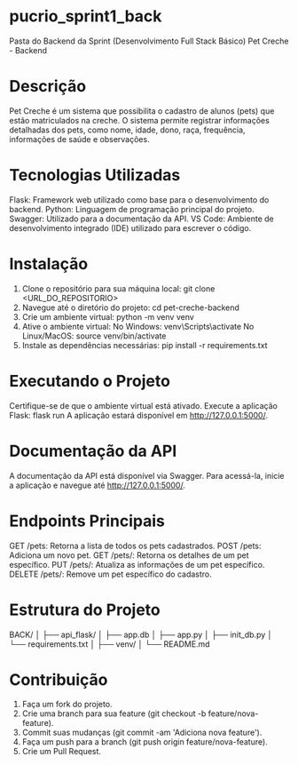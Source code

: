 # pucrio_sprint1_back
Pasta do Backend da Sprint (Desenvolvimento Full Stack Básico)
Pet Creche - Backend
# Descrição
Pet Creche é um sistema que possibilita o cadastro de alunos (pets) que estão matriculados na creche. O sistema permite registrar informações detalhadas dos pets, como nome, idade, dono, raça, frequência, informações de saúde e observações.

# Tecnologias Utilizadas
Flask: Framework web utilizado como base para o desenvolvimento do backend.
Python: Linguagem de programação principal do projeto.
Swagger: Utilizado para a documentação da API.
VS Code: Ambiente de desenvolvimento integrado (IDE) utilizado para escrever o código.

# Instalação
1. Clone o repositório para sua máquina local:
git clone <URL_DO_REPOSITORIO>
2. Navegue até o diretório do projeto:
cd pet-creche-backend
3. Crie um ambiente virtual:
python -m venv venv
4. Ative o ambiente virtual:
No Windows:
venv\Scripts\activate
No Linux/MacOS:
source venv/bin/activate
5. Instale as dependências necessárias:
pip install -r requirements.txt

# Executando o Projeto
Certifique-se de que o ambiente virtual está ativado.
Execute a aplicação Flask:
flask run
A aplicação estará disponível em http://127.0.0.1:5000/.

# Documentação da API
A documentação da API está disponível via Swagger. Para acessá-la, inicie a aplicação e navegue até http://127.0.0.1:5000/.

# Endpoints Principais
GET /pets: Retorna a lista de todos os pets cadastrados.
POST /pets: Adiciona um novo pet.
GET /pets/<id>: Retorna os detalhes de um pet específico.
PUT /pets/<id>: Atualiza as informações de um pet específico.
DELETE /pets/<id>: Remove um pet específico do cadastro.

# Estrutura do Projeto
BACK/
│
├── api_flask/
│   ├── app.db
│   ├── app.py
│   ├── init_db.py
│   └── requirements.txt
│
├── venv/
│
└── README.md

# Contribuição
1. Faça um fork do projeto.
2. Crie uma branch para sua feature (git checkout -b feature/nova-feature).
3. Commit suas mudanças (git commit -am 'Adiciona nova feature').
4. Faça um push para a branch (git push origin feature/nova-feature).
5. Crie um Pull Request.

